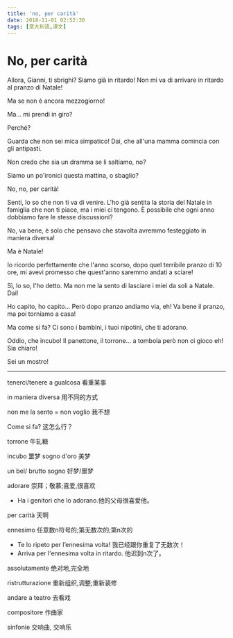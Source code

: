```yaml
---
title: 'no, per carità'
date: 2018-11-01 02:52:30
tags: [意大利语,课文]
---
```

# No, per carità

Allora, Gianni, ti sbrighi? Siamo già in ritardo! Non mi va di arrivare in ritardo al pranzo di Natale!

Ma se non è ancora mezzogiorno!

Ma... mi prendi in giro?

Perché?

Guarda che non sei mica simpatico! Dai, che all'una mamma comincia con gli antipasti.

Non credo che sia un dramma se li saltiamo, no?

Siamo un po'ironici questa mattina, o sbaglio?

No, no, per carità!

Senti, lo so che non ti va di venire. L'ho già sentita la storia del Natale in famiglia che non ti piace, ma i miei ci tengono. È possibile che ogni anno dobbiamo fare le stesse discussioni?

No, va bene, è solo che pensavo che stavolta avremmo festeggiato in maniera diversa!

Ma è Natale!

Io ricordo perfettamente che l'anno scorso, dopo quel terribile pranzo di 10 ore, mi avevi promesso che quest'anno saremmo andati a sciare!

Sì, lo so, l'ho detto. Ma non me la sento di lasciare i miei da soli a Natale. Dai!

Ho capito, ho capito... Però dopo pranzo andiamo via, eh! Va bene il pranzo, ma poi torniamo a casa!

Ma come si fa? Ci sono i bambini, i tuoi nipotini, che ti adorano.

Oddio, che incubo! Il panettone, il torrone... a tombola però non ci gioco eh! Sia chiaro!

Sei un mostro!

-----
tenerci/tenere a gualcosa 看重某事

in maniera diversa 用不同的方式

non me la sento = non voglio 我不想

Come si fa? 这怎么行？

torrone 牛轧糖

incubo 噩梦 sogno d'oro 美梦

un bel/ brutto sogno 好梦/噩梦

adorare 崇拜；敬慕;喜爱,很喜欢

+ Ha i genitori che lo adorano.他的父母很喜爱他。

per carità 天啊

ennesimo 任意数n符号的;第无数次的;第n次的

+ Te lo ripeto per l’ennesima volta! 我已经跟你重复了无数次！
+ Arriva per l'ennesima volta in ritardo. 他迟到n次了。

assolutamente 绝对地,完全地

ristrutturazione 重新组织,调整;重新装修

andare a teatro 去看戏

compositore 作曲家

sinfonie 交响曲, 交响乐
